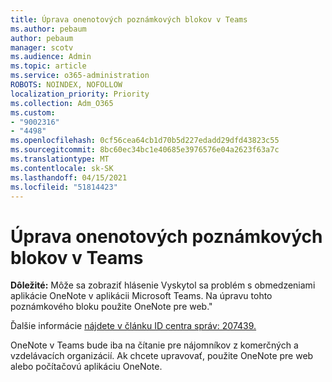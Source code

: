 ```yaml
---
title: Úprava onenotových poznámkových blokov v Teams
ms.author: pebaum
author: pebaum
manager: scotv
ms.audience: Admin
ms.topic: article
ms.service: o365-administration
ROBOTS: NOINDEX, NOFOLLOW
localization_priority: Priority
ms.collection: Adm_O365
ms.custom:
- "9002316"
- "4498"
ms.openlocfilehash: 0cf56cea64cb1d70b5d227edadd29dfd43823c55
ms.sourcegitcommit: 8bc60ec34bc1e40685e3976576e04a2623f63a7c
ms.translationtype: MT
ms.contentlocale: sk-SK
ms.lasthandoff: 04/15/2021
ms.locfileid: "51814423"
---
```

# <a name="editing-onenote-notebooks-in-teams"></a>Úprava onenotových poznámkových blokov v Teams

**Dôležité:** Môže sa zobraziť hlásenie Vyskytol sa problém s obmedzeniami aplikácie OneNote v aplikácii Microsoft Teams. Na úpravu tohto poznámkového bloku použite OneNote pre web."  

Ďalšie informácie [nájdete v článku ID centra správ: 207439.](https://admin.microsoft.com/Adminportal/Home?source=applauncher#MessageCenter?id=MC207439)

OneNote v Teams bude iba na čítanie pre nájomníkov z komerčných a vzdelávacích organizácií. Ak chcete upravovať, použite OneNote pre web alebo počítačovú aplikáciu OneNote.
